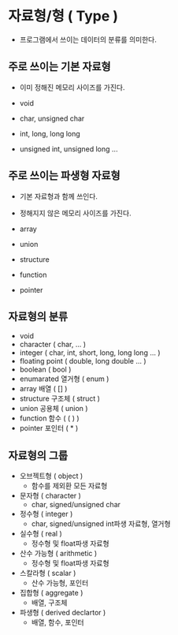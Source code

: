 # 자료형/형 ( Type )
- 프로그램에서 쓰이는 데이터의 분류를 의미한다.

## 주로 쓰이는 기본 자료형
- 이미 정해진 메모리 사이즈를 가진다.

- void
- char, unsigned char
- int, long, long long
- unsigned int, unsigned long ...

## 주로 쓰이는 파생형 자료형
- 기본 자료형과 함께 쓰인다.
- 정해지지 않은 메모리 사이즈를 가진다.

- array
- union
- structure
- function
- pointer

## 자료형의 분류
- void
- character ( char, ... )
- integer ( char, int, short, long, long long ... )
- floating point ( double, long double ... )
- boolean ( bool )
- enumarated 열거형 ( enum )
- array 배열 ( [] )
- structure 구조체 ( struct )
- union 공용체 ( union )
- function 함수 ( ( ) )
- pointer 포인터 ( * )

## 자료형의 그룹
- 오브젝트형 ( object )
  - 함수를 제외환 모든 자료형
- 문자형 ( character )
  - char, signed/unsigned char
- 정수형 ( integer )
  - char, signed/unsigned int파생 자료형, 열거형
- 실수형 ( real )
  - 정수형 및 float파생 자료형
- 산수 가능형 ( arithmetic )
  - 정수형 및 float파생 자료형
- 스칼라형 ( scalar )
  - 산수 가능형, 포인터
- 집합형 ( aggregate )
  - 배열, 구조체
- 파생형 ( derived declartor )
  - 배열, 함수, 포인터
